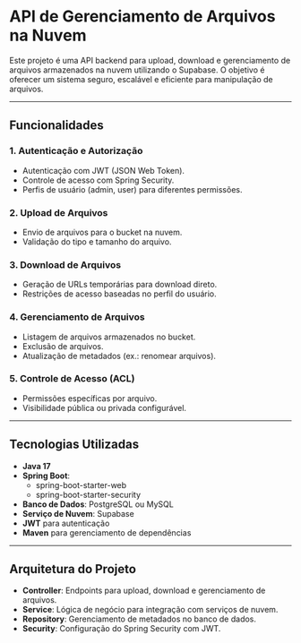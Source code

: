 <h1>API de Gerenciamento de Arquivos na Nuvem</h1>

<p>Este projeto é uma API backend para upload, download e gerenciamento de arquivos armazenados na nuvem utilizando o Supabase. O objetivo é oferecer um sistema seguro, escalável e eficiente para manipulação de arquivos.
</p>
<hr>

<h2>Funcionalidades</h2>
<h3>1. Autenticação e Autorização</h3>
<ul>
    <li>Autenticação com JWT (JSON Web Token).</li>
    <li>Controle de acesso com Spring Security.</li>
    <li>Perfis de usuário (admin, user) para diferentes permissões.</li>
</ul>

<h3>2. Upload de Arquivos</h3>
<ul>
    <li>Envio de arquivos para o bucket na nuvem.</li>
    <li>Validação do tipo e tamanho do arquivo.</li>
</ul>

<h3>3. Download de Arquivos</h3>
<ul>
    <li>Geração de URLs temporárias para download direto.</li>
    <li>Restrições de acesso baseadas no perfil do usuário.</li>
</ul>

<h3>4. Gerenciamento de Arquivos</h3>
<ul>
    <li>Listagem de arquivos armazenados no bucket.</li>
    <li>Exclusão de arquivos.</li>
    <li>Atualização de metadados (ex.: renomear arquivos).</li>
</ul>

<h3>5. Controle de Acesso (ACL)</h3>
<ul>
    <li>Permissões específicas por arquivo.</li>
    <li>Visibilidade pública ou privada configurável.</li>
</ul>

<hr>

<h2>Tecnologias Utilizadas</h2>
<ul>
    <li><strong>Java 17</strong></li>
    <li><strong>Spring Boot</strong>:
        <ul>
            <li>spring-boot-starter-web</li>
            <li>spring-boot-starter-security</li>
        </ul>
    </li>
    <li><strong>Banco de Dados</strong>: PostgreSQL ou MySQL</li>
    <li><strong>Serviço de Nuvem</strong>: Supabase</li>
    <li><strong>JWT</strong> para autenticação</li>
    <li><strong>Maven</strong> para gerenciamento de dependências</li>
</ul>

<hr>

<h2>Arquitetura do Projeto</h2>
<ul>
    <li><strong>Controller</strong>: Endpoints para upload, download e gerenciamento de arquivos.</li>
    <li><strong>Service</strong>: Lógica de negócio para integração com serviços de nuvem.</li>
    <li><strong>Repository</strong>: Gerenciamento de metadados no banco de dados.</li>
    <li><strong>Security</strong>: Configuração do Spring Security com JWT.</li>
</ul>
